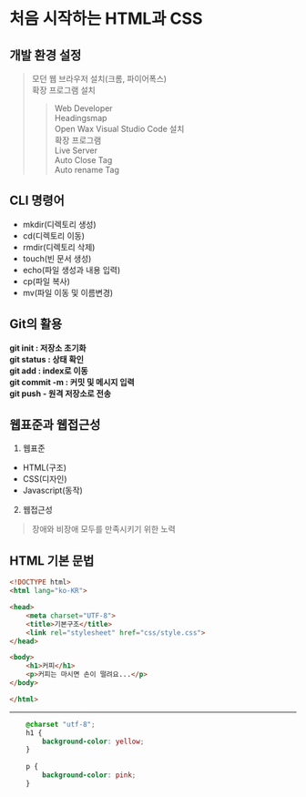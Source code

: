 # 처음 시작하는 HTML과 CSS 
## 개발 환경  설정
> 모던 웹 브라우저 설치(크롬, 파이어폭스)  
> 확장 프로그램 설치  
>> Web Developer  
>> Headingsmap  
>> Open Wax
> Visual Studio Code 설치  
> 확장 프로그램  
>> Live Server  
>> Auto Close Tag  
>> Auto rename Tag
## CLI 명령어  
* mkdir(디렉토리 생성)  
* cd(디렉토리 이동)  
* rmdir(디렉토리 삭제)  
* touch(빈 문서 생성)  
* echo(파일 생성과 내용 입력)  
* cp(파일 복사)  
* mv(파일 이동 및 이름변경)
## Git의 활용
**git init : 저장소 초기화**  
**git status : 상태 확인**  
**git add : index로 이동**  
**git commit -m : 커밋 및 메시지 입력**  
**git push - 원격 저장소로 전송**  
## 웹표준과 웹접근성
1. 웹표준  
* HTML(구조)  
* CSS(디자인)  
* Javascript(동작)
2. 웹접근성
> 장애와 비장애 모두를 만족시키기 위한 노력  
## HTML 기본 문법
``` HTML
<!DOCTYPE html>
<html lang="ko-KR">

<head>
    <meta charset="UTF-8">
    <title>기본구조</title>
    <link rel="stylesheet" href="css/style.css">
</head>

<body>
    <h1>커피</h1>
    <p>커피는 마시면 손이 떨려요...</p>
</body>

</html>
```
---

```CSS
    @charset "utf-8";
    h1 {
        background-color: yellow;
    }
    
    p {
        background-color: pink;
    }
```